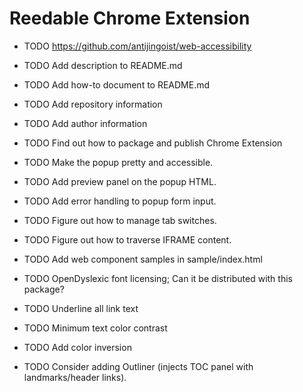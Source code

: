 Reedable Chrome Extension
=========================

- TODO https://github.com/antijingoist/web-accessibility

- TODO Add description to README.md
- TODO Add how-to document to README.md
- TODO Add repository information
- TODO Add author information
- TODO Find out how to package and publish Chrome Extension

- TODO Make the popup pretty and accessible.
- TODO Add preview panel on the popup HTML.
- TODO Add error handling to popup form input.

- TODO Figure out how to manage tab switches.
- TODO Figure out how to traverse IFRAME content.
- TODO Add web component samples in sample/index.html
- TODO OpenDyslexic font licensing; Can it be distributed with this package?
- TODO Underline all link text
- TODO Minimum text color contrast
- TODO Add color inversion
- TODO Consider adding Outliner (injects TOC panel with landmarks/header links).
